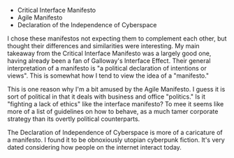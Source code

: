 
* Critical Interface Manifesto
* Agile Manifesto
* Declaration of the Independence of Cyberspace

I chose these manifestos not expecting them to complement each other, but thought their differences and similarities were interesting.
My main takeaway from the Critical Interface Manifesto was a largely good one, having already been a fan of Galloway's Interface Effect. Their general interpretation of a manifesto is "a political declaration of intentions or views". This is somewhat how I tend to view the idea of a "manifesto."

This is one reason why I'm a bit amused by the Agile Manifesto. I guess it is sort of political in that it deals with business and office "politics." Is it "fighting a lack of ethics" like the interface manifesto? To mee it seems like more of a list of guidelines on how to behave, as a much tamer corporate strategy than its overtly political counterparts.

The Declaration of Independence of Cyberspace is more of a caricature of a manifesto. I found it to be obnoxiously utopian cyberpunk fiction. It's very dated considering how people on the internet interact today.